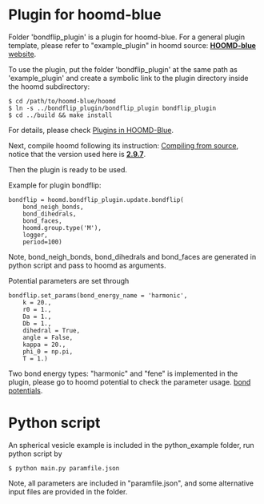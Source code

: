 # Plugin for hoomd-blue
Folder 'bondflip_plugin' is a plugin for hoomd-blue. 
For a general plugin template, please refer to "example_plugin" in hoomd source: [**HOOMD-blue**
website](https://github.com/glotzerlab/hoomd-blue).


To use the plugin, put the folder 'bondflip_plugin' at the same path as 'example_plugin' and create a symbolic link to the plugin directory inside the hoomd subdirectory:

    $ cd /path/to/hoomd-blue/hoomd
    $ ln -s ../bondflip_plugin/bondflip_plugin bondflip_plugin
    $ cd ../build && make install

For details, please check [Plugins in HOOMD-Blue](https://hoomd-blue.readthedocs.io/en/v2.9.7/developer.html).

Next, compile hoomd following its instruction: 
[Compiling from source](INSTALLING.rst), notice that the version used here is [**2.9.7**](https://github.com/glotzerlab/hoomd-blue/releases/tag/v2.9.7).

Then the plugin is ready to be used.

Example for plugin bondflip:

    bondflip = hoomd.bondflip_plugin.update.bondflip(
        bond_neigh_bonds, 
        bond_dihedrals, 
        bond_faces,
        hoomd.group.type('M'), 
        logger, 
        period=100)

Note, bond_neigh_bonds, bond_dihedrals and bond_faces are generated in python script and pass to hoomd as arguments. 

Potential parameters are set through

    bondflip.set_params(bond_energy_name = 'harmonic',
        k = 20., 
        r0 = 1., 
        Da = 1.,
        Db = 1.,
        dihedral = True, 
        angle = False,
        kappa = 20., 
        phi_0 = np.pi, 
        T = 1.)

Two bond energy types: "harmonic" and "fene" is implemented in the plugin, please go to hoomd potential to check the parameter usage.
[bond potentials](https://hoomd-blue.readthedocs.io/en/v2.9.7/module-md-bond.html).


# Python script
An spherical vesicle example is included in the python_example folder, run python script by

    $ python main.py paramfile.json

Note, all parameters are included in "paramfile.json", and some alternative input files are provided in the folder.

